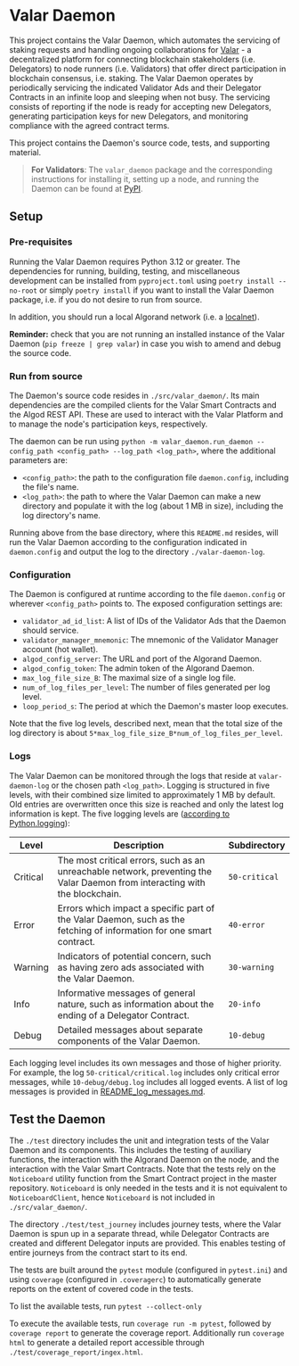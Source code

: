 # Valar Daemon

This project contains the Valar Daemon, which automates the servicing of staking requests and handling ongoing collaborations for [Valar](https://stake.valar.solutions) - a decentralized platform for connecting blockchain stakeholders (i.e. Delegators) to node runners (i.e. Validators) that offer direct participation in blockchain consensus, i.e. staking.
The Valar Daemon operates by periodically servicing the indicated Validator Ads and their Delegator Contracts in an infinite loop and sleeping when not busy.
The servicing consists of reporting if the node is ready for accepting new Delegators, generating participation keys for new Delegators, and monitoring compliance with the agreed contract terms.

This project contains the Daemon's source code, tests, and supporting material.

> **For Validators**: The `valar_daemon` package and the corresponding instructions for installing it, setting up a node, and running the Daemon can be found at [PyPI](https://pypi.org/project/valar_daemon/).


## Setup

### Pre-requisites

Running the Valar Daemon requires Python 3.12 or greater.
The dependencies for running, building, testing, and miscellaneous development can be installed from `pyproject.toml` using `poetry install --no-root` or simply `poetry install` if you want to install the Valar Daemon package, i.e. if you do not desire to run from source.

In addition, you should run a local Algorand network (i.e. a [localnet](https://developer.algorand.org/docs/get-details/algokit/features/localnet/)).

**Reminder:** check that you are not running an installed instance of the Valar Daemon (`pip freeze | grep valar`) in case you wish to amend and debug the source code.

### Run from source

The Daemon's source code resides in `./src/valar_daemon/`.
Its main dependencies are the compiled clients for the Valar Smart Contracts and the Algod REST API.
These are used to interact with the Valar Platform and to manage the node's participation keys, respectively.

The daemon can be run using `python -m valar_daemon.run_daemon --config_path <config_path> --log_path <log_path>`, where the additional parameters are:
- `<config_path>`: the path to the configuration file `daemon.config`, including the file's name.
- `<log_path>`: the path to where the Valar Daemon can make a new directory and populate it with the log (about 1 MB in size), including the log directory's name.

Running above from the base directory, where this `README.md` resides, will run the Valar Daemon according to the configuration indicated in `daemon.config` and output the log to the directory `./valar-daemon-log`.

### Configuration 

The Daemon is configured at runtime according to the file `daemon.config` or wherever `<config_path>` points to.
The exposed configuration settings are:

- `validator_ad_id_list`: A list of IDs of the Validator Ads that the Daemon should service.
- `validator_manager_mnemonic`: The mnemonic of the Validator Manager account (hot wallet).
- `algod_config_server`: The URL and port of the Algorand Daemon.
- `algod_config_token`: The admin token of the Algorand Daemon.
- `max_log_file_size_B`: The maximal size of a single log file.
- `num_of_log_files_per_level`: The number of files generated per log level.
- `loop_period_s`: The period at which the Daemon's master loop executes.

Note that the five log levels, described next, mean that the total size of the log directory is about `5*max_log_file_size_B*num_of_log_files_per_level`.

### Logs

The Valar Daemon can be monitored through the logs that reside at `valar-daemon-log` or the chosen path `<log_path>`.
Logging is structured in five levels, with their combined size limited to approximately 1 MB by default.
Old entries are overwritten once this size is reached and only the latest log information is kept.
The five logging levels are ([according to Python.logging](https://docs.python.org/3/library/logging.html)):

| Level    |                                                        Description                                                          | Subdirectory  |
|----------|-----------------------------------------------------------------------------------------------------------------------------|---------------|
| Critical | The most critical errors, such as an unreachable network, preventing the Valar Daemon from interacting with the blockchain. | `50-critical` |
| Error    | Errors which impact a specific part of the Valar Daemon, such as the fetching of information for one smart contract.        | `40-error`    |
| Warning  | Indicators of potential concern, such as having zero ads associated with the Valar Daemon.                                  | `30-warning`  |
| Info     | Informative messages of general nature, such as information about the ending of a Delegator Contract.                       | `20-info`     |
| Debug    | Detailed messages about separate components of the Valar Daemon.                                                            | `10-debug`    |

Each logging level includes its own messages and those of higher priority.
For example, the log `50-critical/critical.log` includes only critical error messages, while `10-debug/debug.log` includes all logged events.
A list of log messages is provided in [README_log_messages.md](./docs/README_log_messages.md).


## Test the Daemon

The `./test` directory includes the unit and integration tests of the Valar Daemon and its components.
This includes the testing of auxiliary functions, the interaction with the Algorand Daemon on the node, and the interaction with the Valar Smart Contracts.
Note that the tests rely on the `Noticeboard` utility function from the Smart Contract project in the master repository.
`Noticeboard` is only needed in the tests and it is not equivalent to `NoticeboardClient`, hence `Noticeboard` is not included in `./src/valar_daemon/`.

The directory `./test/test_journey` includes journey tests, where the Valar Daemon is spun up in a separate thread, while Delegator Contracts are created and different Delegator inputs are provided.
This enables testing of entire journeys from the contract start to its end.

The tests are built around the `pytest` module (configured in `pytest.ini`) and using `coverage` (configured in `.coveragerc`) to automatically generate reports on the extent of covered code in the tests.

To list the available tests, run `pytest --collect-only`

To execute the available tests, run `coverage run -m pytest`, followed by `coverage report` to generate the coverage report.
Additionally run `coverage html` to generate a detailed report accessible through `./test/coverage_report/ingex.html`.
